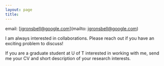 ```yaml
---
layout: page
title: 
---
```


email: [jgronsbell@google.com](mailto: jgronsbell@google.com)

I am always interested in collaborations.  Please reach out if you have an exciting problem to discuss! 

If you are a graduate student at U of T interested in working with me, send me your CV and short description of your
research interests.


